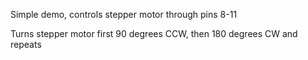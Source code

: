 Simple demo, controls stepper motor through pins 8-11

Turns stepper motor first 90 degrees CCW, then 180 degrees CW and repeats